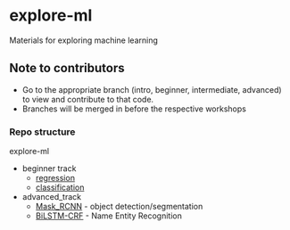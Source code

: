 # explore-ml

Materials for exploring machine learning

## Note to contributors

- Go to the appropriate branch (intro, beginner, intermediate, advanced) to view and contribute to that code.
- Branches will be merged in before the respective workshops

### Repo structure

explore-ml
- beginner track
  * [regression](https://github.com/DSC-UTDallas/explore-ml/tree/beginner/beginner_track/regression)
  * [classification](https://github.com/DSC-UTDallas/explore-ml/tree/beginner/beginner_track/classification)
- advanced_track
  * [Mask_RCNN](https://github.com/quocdat32461997/Mask_RCNN/tree/d93add1cc911b6d9a424899319ba9c74127db209) - object detection/segmentation
  * [BiLSTM-CRF](https://github.com/quocdat32461997/BiLSTM-CRF/tree/4ab4ddc1ed5df5da2e4815d1c38898e76dd1b886) - Name Entity Recognition
